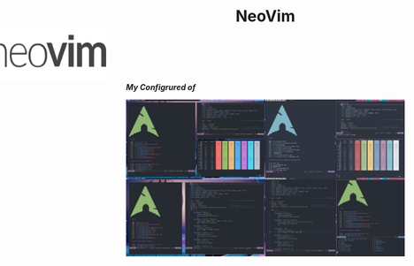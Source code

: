 <div align="center">
  <h1>NeoVim</h1>
</div>

###
<a href="https://www.deviantart.com/owl4ce/art/Joyful-Desktop-v2-1-858789495"><img height="100px" src=".screenshots/neovim.png" alt="preview" width="300px" style="float: right; margin-right:540px; margin-left:100px; margin-top:-20px;"></a>

 _**My Configrured of**_ 


![xmonad_dracula_edition](.screenshots/My_POST.png)

